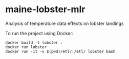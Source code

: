 # maine-lobster-mlr
Analysis of temperature data effects on lobster landings

To run the project using Docker:

```
docker build -t lobster .
docker run lobster
docker run -it -v $(pwd)/etl/:/etl/ lobster bash
```
